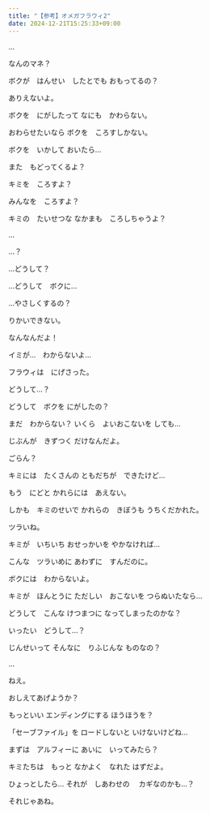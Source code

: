 ```yaml
---
title: "【参考】オメガフラウィ2"
date: 2024-12-21T15:25:33+09:00
---
```

…

なんのマネ？

ボクが　はんせい　したとでも
おもってるの？

ありえないよ。


ボクを　にがしたって
なにも　かわらない。

おわらせたいなら
ボクを　ころすしかない。


ボクを　いかして
おいたら…

また　もどってくるよ？


キミを　ころすよ？


みんなを　ころすよ？


キミの　たいせつな
なかまも　ころしちゃうよ？


…


…？


…どうして？


…どうして　ボクに…


…やさしくするの？


りかいできない。


なんなんだよ！


イミが…　わからないよ…


フラウィは　にげさった。


どうして…？

どうして　ボクを
にがしたの？

まだ　わからない？
いくら　よいおこないを
しても…

じぶんが　きずつく
だけなんだよ。

ごらん？

キミには　たくさんの
ともだちが　できたけど…

もう　にどと
かれらには　あえない。

しかも　キミのせいで
かれらの　きぼうも
うちくだかれた。

ツラいね。

キミが　いちいち
おせっかいを
やかなければ…

こんな　ツラいめに
あわずに　すんだのに。

ボクには　わからないよ。

キミが　ほんとうに
ただしい　おこないを
つらぬいたなら…

どうして　こんな
けつまつに
なってしまったのかな？

いったい　どうして…？

じんせいって
そんなに　りふじんな
ものなの？

…

ねえ。

おしえてあげようか？

もっといい
エンディングにする
ほうほうを？

「セーブファイル」を
ロードしないと
いけないけどね…

まずは　アルフィーに
あいに　いってみたら？

キミたちは　もっと
なかよく　なれた
はずだよ。

ひょっとしたら…
それが　しあわせの　
カギなのかも…？

それじゃあね。
